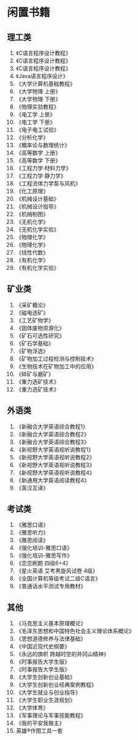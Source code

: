# 闲置书籍

## 理工类

1. 《C语言程序设计教程》
2. 《C语言程序设计教程》
3. 《C语言程序设计教程》
4. 《Java语言程序设计》
5. 《大学计算机基础教程》
6. 《大学物理 上册》
7. 《大学物理 下册》
8. 《物理实验教程》
9. 《电工学 上册》
10. 《电工学 下册》
11. 《电子电工试验》
12. 《分析化学》
13. 《概率论与数理统计》
14. 《高等数学 上册》
15. 《高等数学 下册》
16. 《工程力学·材料力学》
17. 《工程力学·静力学》
18. 《工程流体力学泵与风机》
19. 《化工原理》
20. 《机械设计基础》
21. 《机械设计指导》
22. 《机械制图》
23. 《无机化学》
24. 《无机化学实验》
25. 《物理化学》
26. 《物理化学》
27. 《线性代数》
28. 《有机化学》
29. 《有机化学实验》

## 矿业类

1. 《采矿概论》
2. 《磁电选矿》
3. 《工艺矿物学》
4. 《固体废物资源化》
5. 《矿石可选性研究》
6. 《矿石学基础》
7. 《矿物浮选》
8. 《矿物加工过程检测与控制技术》
9. 《生物技术在矿物加工中的应用》
10. 《碎矿与磨矿》
11. 《重力选矿技术》
12. 《重力选矿技术》

## 外语类

1. 《新融合大学英语综合教程1》
2. 《新融合大学英语综合教程2》
3. 《新融合大学英语综合教程3》
4. 《新视野大学英语视听说教程1》
5. 《新视野大学英语视听说教程2》
6. 《新视野大学英语视听说教程3》
7. 《新视野大学英语视听说教程4》
8. 《新通用大学英语阅读教程4》
9. 《英汉互译》

## 考试类

1. 《雅思口语》
2. 《雅思听力》
3. 《雅思阅读》
4. 《强化培训-雅思口语》
5. 《强化培训-雅思写作》
6. 《恋恋刷题 四级6+4》
7. 《星火英语 艾考黑旋风试卷 4级》
8. 《全国计算机等级考试二级C语言》
9. 《普通话水平测试专用教材》

## 其他

1. 《马克思主义基本原理概论》
2. 《毛泽东思想和中国特色社会主义理论体系概论》
3. 《思想道德修养与法律基础》
4. 《中国近现代史纲要》
5. 《永远的旗帜 跨越时空的井冈山精神》
6. 《时事报告大学生版》
7. 《时事报告大学生版》
8. 《大学生创新创业基础》
9. 《大学生创新创业经典案例教程》
10. 《大学生就业与创业指导》
11. 《大学生职业生涯规划》
12. 《大学体育》
13. 《军事理论与军事技能教程》
14. 《我的平安我做主》
15. 英雄®作图工具一套
